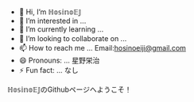 - 👋 Hi, I’m ℍ𝕠𝕤𝕚𝕟𝕠𝔼𝕁
- 👀 I’m interested in ...
- 🌱 I’m currently learning ...
- 💞️ I’m looking to collaborate on ...　
- 📫 How to reach me ... Email:hosinoeiji@gmail.com
- 😄 Pronouns: ... 星野栄治
- ⚡ Fun fact: ... なし

<!---
HosinoEJ/HosinoEJ is a ✨ special ✨ repository because its `README.md` (this file) appears on your GitHub profile.
You can click the Preview link to take a look at your changes.
--->
ℍ𝕠𝕤𝕚𝕟𝕠𝔼𝕁のGithubページへようこそ！